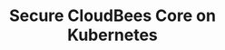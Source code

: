 ---
  title: "Secure CloudBees Core on Kubernetes"
  description: "If security wasn't important to you then you probably wouldn't be using CloudBees Core. Security for software delivery is a [key feature of CloudBees Core](https://go.cloudbees.com/docs/cloudbees-core/cloud-secure-guide/) and even though CloudBees Core offers myriad critical security features OOTB there are other Kubernetes features and tools you can take advantage of to make it even more secure. This series will explore best practices around reducing the attack surface of malicious or accidental access that may put your CloudBees Core v2 installation on Kubernetes at risk. From credentials management to leveraging native security features of Kubernetes itself, the posts in this series will cover topics that will make your CloudBees Core cluster on Kubernetes more secure."
  photo: "locks.png"
  photoCaption: "Photograph by Kurt Madel ©2019"
---